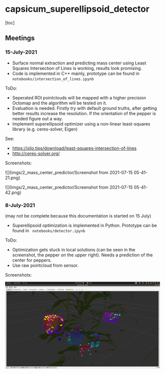 # capsicum_superellipsoid_detector

[toc]



## Meetings

### 15-July-2021

- Surface normal extraction and predicting mass center using Least Squares Intersectıon of Lines is working, results look promising.
- Code is implemented in C++ mainly, prototype can be found in `notebooks/intersection_of_lines.ipynb`

ToDo:

- Seperated ROI pointclouds will be mapped with a higher precision Octomap and the algorithm will be tested on it.
- Evaluation is needed. Firstly try with default ground truths, after getting better results increase the resolution. If the orientation of the pepper is needed figure out a way.
- Implement superellipsoid optimizer using a non-linear least-squares library (e.g. ceres-solver, Eigen)

See:

- https://silo.tips/download/least-squares-intersection-of-lines
- http://ceres-solver.org/

Screenshots:

![](imgs/2_mass_center_predictor/Screenshot from 2021-07-15 05-41-21.png)

![](imgs/2_mass_center_predictor/Screenshot from 2021-07-15 05-41-42.png)



### 8-July-2021

(may not be complete because this documentation is started on 15 July)

- Superellipsoid optimization is implemented in Python. Prototype can be found in ` notebooks/detector.ipynb`

ToDo:

- Optimization gets stuck in local solutions (can be seen in the screenshot, the pepper on the upper right). Needs a prediction of the center for peppers.
- Use raw pointcloud from sensor.

Screenshots:

![](imgs/1_python_superellipsoid.png)

